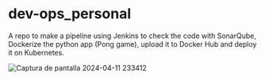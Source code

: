 # dev-ops_personal

A repo to make a pipeline using Jenkins to check the code with SonarQube, Dockerize the python app (Pong game), upload it to Docker Hub and deploy it on Kubernetes.

![Captura de pantalla 2024-04-11 233412](https://github.com/criszzamora/dev-ops_personal/assets/90673521/81b4ed87-8163-4e41-8e3b-55aea3296812)
